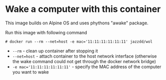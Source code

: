 # Wake a computer with this container
This image builds on Alpine OS and uses phythons "awake" package.

Run this image with following command

```
# docker run --rm --net=host -e mac='11:11:11:11:11:11' jazzdd/wol
```

* `--rm` - clean up container after stopping it
* `--net=host` - attach container to the host network interface (otherwise the wake command could not get through the docker network bridge)
* `-e mac='11:11:11:11:11:11'` - specify the MAC address of the computer you want to wake